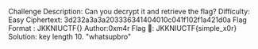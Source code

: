 Challenge Description: Can you decrypt it and retrieve the flag?
Difficulty: Easy
Ciphertext: 3d232a3a3a203336341404010c041f102f1a421d0a
Flag Format : JKKNIUCTF{}
Author:0xm4r
Flag 🚩: JKKNIUCTF{simple_x0r}
Solution: key length 10. "whatsupbro"
